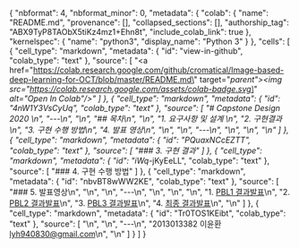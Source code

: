 {
  "nbformat": 4,
  "nbformat_minor": 0,
  "metadata": {
    "colab": {
      "name": "README.md",
      "provenance": [],
      "collapsed_sections": [],
      "authorship_tag": "ABX9TyP8TAObX5tiKz4mz1+Ehn8t",
      "include_colab_link": true
    },
    "kernelspec": {
      "name": "python3",
      "display_name": "Python 3"
    }
  },
  "cells": [
    {
      "cell_type": "markdown",
      "metadata": {
        "id": "view-in-github",
        "colab_type": "text"
      },
      "source": [
        "<a href=\"https://colab.research.google.com/github/cromatical/Image-based-deep-learning-for-OCT/blob/master/README.md\" target=\"_parent\"><img src=\"https://colab.research.google.com/assets/colab-badge.svg\" alt=\"Open In Colab\"/></a>"
      ]
    },
    {
      "cell_type": "markdown",
      "metadata": {
        "id": "4nW1Y3VsCyUq",
        "colab_type": "text"
      },
      "source": [
        "# Capstone Design 2020 \n",
        "---\n",
        "\n",
        "## 목차\n",
        "\n",
        "1.   요구사항 및 설계 \n",
        "2.   구현결과\n",
        "3.   구현 수행 방법\n",
        "4.   발표 영상\n",
        "\n",
        "\n",
        "---\n",
        "\n",
        "\n",
        "\n"
      ]
    },
    {
      "cell_type": "markdown",
      "metadata": {
        "id": "PQuaxNCcEZTT",
        "colab_type": "text"
      },
      "source": [
        "### 3. 구현 결과"
      ]
    },
    {
      "cell_type": "markdown",
      "metadata": {
        "id": "iWq_-jKyEeLL",
        "colab_type": "text"
      },
      "source": [
        "### 4. 구현 수행 방법"
      ]
    },
    {
      "cell_type": "markdown",
      "metadata": {
        "id": "nbvBT8wWW2KE",
        "colab_type": "text"
      },
      "source": [
        "### 5. 발표영상\n",
        "\n",
        "\n",
        "---\n",
        "\n",
        "\n",
        "\n",
        "1.   [PBL1 결과발표](https://youtu.be/YIwPM7o87uE)\n",
        "2.   [PBL2 결과발표](https://youtu.be/zJtn4eeDvb8 )\n",
        "3.   [PBL3 결과발표](https://youtu.be/9KmefKyzbtk)\n",
        "4.   [최종 결과발표](https://youtu.be/xeYtalinIlA)\n",
        "\n"
      ]
    },
    {
      "cell_type": "markdown",
      "metadata": {
        "id": "Tr0TOS1KEibt",
        "colab_type": "text"
      },
      "source": [
        "\n",
        "\n",
        "---\n",
        "2013013382 이윤환 lyh940830@gmail.com\n",
        "\n"
      ]
    }
  ]
}